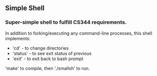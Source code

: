 ## Simple Shell

### Super-simple shell to fulfill CS344 requirements.

In addition to forking/executing any command-line processes, this shell implements:
* 'cd' - to change directories
* 'status' - to see exit status of previous
* 'exit' - to exit back to bash prompt

'make' to compile, then './smallsh' to run.
